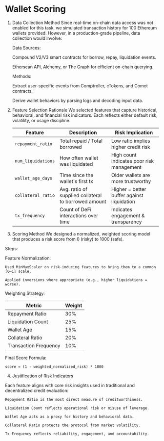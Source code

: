 # Wallet Scoring 

1. Data Collection Method
   Since real-time on-chain data access was not enabled for this task, we simulated transaction history for 100 Ethereum wallets provided. However, in a              production-grade pipeline, data collection would involve:

   Data Sources:

     Compound V2/V3 smart contracts for borrow, repay, liquidation events.

     Etherscan API, Alchemy, or The Graph for efficient on-chain querying.

   Methods:

     Extract user-specific events from Comptroller, cTokens, and Comet contracts.

     Derive wallet behaviors by parsing logs and decoding input data.

2. Feature Selection Rationale
   We selected features that capture historical, behavioral, and financial risk indicators. Each reflects either default risk, volatility, or usage                   discipline.
   
   | Feature            | Description                                          | Risk Implication                           |
   | ------------------ | ---------------------------------------------------- | ------------------------------------------ |
   | `repayment_ratio`  | Total repaid / Total borrowed                        | Low ratio implies higher credit risk       |
   | `num_liquidations` | How often wallet was liquidated                      | High count indicates poor risk management  |
   | `wallet_age_days`  | Time since the wallet's first tx                     | Older wallets are more trustworthy         |
   | `collateral_ratio` | Avg. ratio of supplied collateral to borrowed amount | Higher = better buffer against liquidation |
   | `tx_frequency`     | Count of DeFi interactions over time                 | Indicates engagement & transparency        |



4. Scoring Method
  We designed a normalized, weighted scoring model that produces a risk score from 0 (risky) to 1000 (safe).

  Steps:

  Feature Normalization:

    Used MinMaxScaler on risk-inducing features to bring them to a common [0–1] scale.

    Applied inversions where appropriate (e.g., higher liquidations = worse).

  Weighting Strategy:
  
  | Metric                | Weight |
  | --------------------- | ------ |
  | Repayment Ratio       | 30%    |
  | Liquidation Count     | 25%    |
  | Wallet Age            | 15%    |
  | Collateral Ratio      | 20%    |
  | Transaction Frequency | 10%    |


  Final Score Formula:

    score = (1 - weighted_normalized_risk) * 1000


4. Justification of Risk Indicators
 
  Each feature aligns with core risk insights used in traditional and decentralized credit evaluation:

    Repayment Ratio is the most direct measure of creditworthiness.
  
    Liquidation Count reflects operational risk or misuse of leverage.

    Wallet Age acts as a proxy for history and behavioral data.

    Collateral Ratio protects the protocol from market volatility.

    Tx Frequency reflects reliability, engagement, and accountability.


